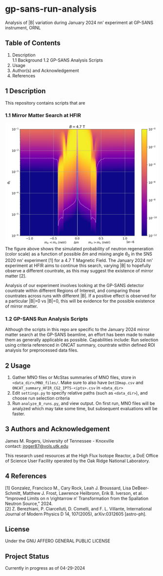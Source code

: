 # gp-sans-run-analysis

Analysis of |B| variation during January 2024 nn' experiment at GP-SANS instrument, ORNL

## Table of Contents
1. Description   
	1.1 Background
	1.2 GP-SANS Analysis Scripts
2. Usage  
3. Author(s) and Acknowledgement  
4. References  

## 1 Description
This repository contains scripts that are 

### 1.1 Mirror Matter Search at HFIR 
<!-- Background -->
![doc/nnprime-deltam-probability.png](./doc/nnprime-deltam-probability.png)  
The figure above shows the simulated probability of neutron regeneration (color scale) as a function of possible $\delta m$ and mixing angle $\theta_0$ in the SNS 2020 nn' experiment [1] for a 4.7 T Magnetic Field.
The January 2024 nn' experiment at HFIR aims to continue this search, varying |B| to hopefully observe a different countrate, as this may suggest the existence of mirror matter [2].

Analysis of our experiment involves looking at the GP-SANS detector countrate within different Regions of Interest, and comparing those countrates across runs with different |B|. 
If a positive effect is observed for a particular |B|>0 vs |B|=0, this will be evidence for the possible existence of mirror matter.

### 1.2 GP-SANS Run Analysis Scripts 
Although the scripts in this repo are specific to the January 2024 mirror matter search at the GP-SANS beamline, an effort has been made to make them as generally applicable as possible.
Capabilities include: Run selection using criteria referenced in ONCAT summary, countrate within defined ROI analysis for preprocessed data files.

## 2 Usage
 1. Gather MNO files or McStas summaries of MNO files, store in `<data_dir>/MNO_files/`. Make sure to also have `DetIDmap.csv` and `ONCAT_summary_HFIR_CG2_IPTS-<ipts>.csv` in `<data_dir>` 
 2. Edit `settings.py` to specify relative paths (such as `<data_dir>`), and choose run selection criteria
 3. Run `analyze_B_runs.py`, and view output. On first run, MNO files will be analyzed which may take some time, but subsequent evaluations will be faster.

## 3 Authors and Acknowledgement
James M. Rogers, University of Tennessee - Knoxville  
contact: jroger87@vols.utk.edu  

This research used resources at the High Flux Isotope Reactor, a DoE Office of Science User Facility operated by the Oak Ridge National Laboratory.

## 4 References
[1] Gonzalez, Francisco M., Cary Rock, Leah J. Broussard, Lisa DeBeer-Schmitt, Matthew J. Frost, Lawrence Heilbronn, Erik B. Iverson, et al. “Improved Limits on n \rightarrow n’ Transformation from the Spallation Neutron Source,” 2024.  
[2] Z. Berezhiani, P. Ciarcelluti, D. Comelli, and F. L. Villante, International Journal of Modern Physics D 14, 107(2005), arXiv:0312605 [astro-ph]. 

## License  
Under the GNU AFFERO GENERAL PUBLIC LICENSE  

## Project Status  
Currently in progress as of 04-29-2024  
